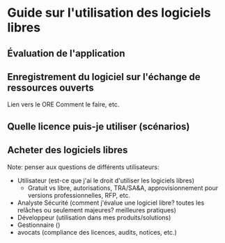 # Guide sur l'utilisation des logiciels libres

## Évaluation de l'application

## Enregistrement du logiciel sur l'échange de ressources ouverts

Lien vers le ORE
Comment le faire, etc.

## Quelle licence puis-je utiliser (scénarios)

## Acheter des logiciels libres

Note: penser aux questions de différents utilisateurs:

- Utilisateur (est-ce que j'ai le droit d'utiliser les logiciels libres)
  - Gratuit vs libre, autorisations, TRA/SA&A, approvisionnement pour versions professionnelles, RFP, etc.
- Analyste Sécurité (comment j'évalue une logiciel libre? toutes les relâches ou seulement majeures? meilleures pratiques)
- Développeur (utilisation dans mes produits/solutions)
- Gestionnaire ()
- avocats (compliance des licences, audits, notices, etc.)
